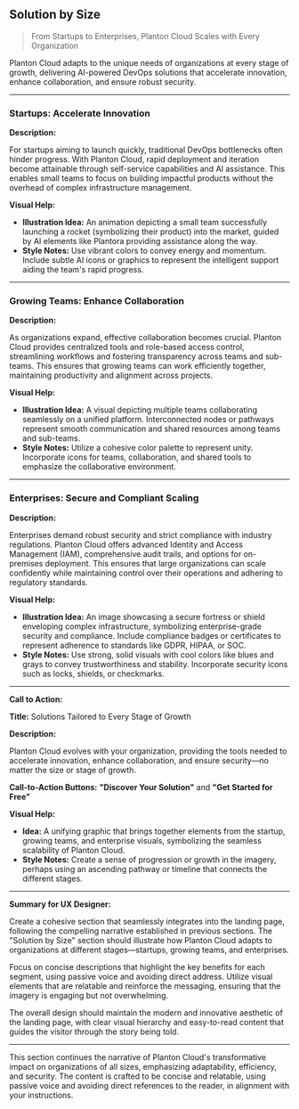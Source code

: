 ## Solution by Size

> From Startups to Enterprises, Planton Cloud Scales with Every Organization

Planton Cloud adapts to the unique needs of organizations at every stage of growth, delivering AI-powered DevOps solutions that accelerate innovation, enhance collaboration, and ensure robust security.

---

### **Startups: Accelerate Innovation**

**Description:**

For startups aiming to launch quickly, traditional DevOps bottlenecks often hinder progress. With Planton Cloud, rapid
deployment and iteration become attainable through self-service capabilities and AI assistance. This enables small teams
to focus on building impactful products without the overhead of complex infrastructure management.

**Visual Help:**

- **Illustration Idea:** An animation depicting a small team successfully launching a rocket (symbolizing their product)
  into the market, guided by AI elements like Plantora providing assistance along the way.
- **Style Notes:** Use vibrant colors to convey energy and momentum. Include subtle AI icons or graphics to represent
  the intelligent support aiding the team's rapid progress.

---

### **Growing Teams: Enhance Collaboration**

**Description:**

As organizations expand, effective collaboration becomes crucial. Planton Cloud provides centralized tools and
role-based access control, streamlining workflows and fostering transparency across teams and sub-teams. This ensures
that growing teams can work efficiently together, maintaining productivity and alignment across projects.

**Visual Help:**

- **Illustration Idea:** A visual depicting multiple teams collaborating seamlessly on a unified platform.
  Interconnected nodes or pathways represent smooth communication and shared resources among teams and sub-teams.
- **Style Notes:** Utilize a cohesive color palette to represent unity. Incorporate icons for teams, collaboration, and
  shared tools to emphasize the collaborative environment.

---

### **Enterprises: Secure and Compliant Scaling**

**Description:**

Enterprises demand robust security and strict compliance with industry regulations. Planton Cloud offers advanced
Identity and Access Management (IAM), comprehensive audit trails, and options for on-premises deployment. This ensures
that large organizations can scale confidently while maintaining control over their operations and adhering to
regulatory standards.

**Visual Help:**

- **Illustration Idea:** An image showcasing a secure fortress or shield enveloping complex infrastructure, symbolizing
  enterprise-grade security and compliance. Include compliance badges or certificates to represent adherence to
  standards like GDPR, HIPAA, or SOC.
- **Style Notes:** Use strong, solid visuals with cool colors like blues and grays to convey trustworthiness and
  stability. Incorporate security icons such as locks, shields, or checkmarks.

---

**Call to Action:**

**Title:** Solutions Tailored to Every Stage of Growth

**Description:**

Planton Cloud evolves with your organization, providing the tools needed to accelerate innovation, enhance
collaboration, and ensure security—no matter the size or stage of growth.

**Call-to-Action Buttons:** **"Discover Your Solution"** and **"Get Started for Free"**

**Visual Help:**

- **Idea:** A unifying graphic that brings together elements from the startup, growing teams, and enterprise visuals,
  symbolizing the seamless scalability of Planton Cloud.
- **Style Notes:** Create a sense of progression or growth in the imagery, perhaps using an ascending pathway or
  timeline that connects the different stages.

---

**Summary for UX Designer:**

Create a cohesive section that seamlessly integrates into the landing page, following the compelling narrative
established in previous sections. The "Solution by Size" section should illustrate how Planton Cloud adapts to
organizations at different stages—startups, growing teams, and enterprises.

Focus on concise descriptions that highlight the key benefits for each segment, using passive voice and avoiding direct
address. Utilize visual elements that are relatable and reinforce the messaging, ensuring that the imagery is engaging
but not overwhelming.

The overall design should maintain the modern and innovative aesthetic of the landing page, with clear visual hierarchy
and easy-to-read content that guides the visitor through the story being told.

---

This section continues the narrative of Planton Cloud's transformative impact on organizations of all sizes, emphasizing
adaptability, efficiency, and security. The content is crafted to be concise and relatable, using passive voice and
avoiding direct references to the reader, in alignment with your instructions.
